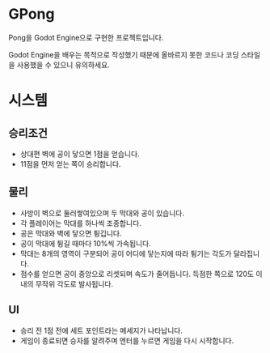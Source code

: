 # GPong
Pong을 Godot Engine으로 구현한 프로젝트입니다. 

Godot Engine을 배우는 목적으로 작성했기 때문에 올바르지 못한 코드나 코딩 스타일을 사용했을 수 있으니 유의하세요.

# 시스템
## 승리조건
- 상대편 벽에 공이 닿으면 1점을 얻습니다.
- 11점을 먼저 얻는 쪽이 승리합니다.

## 물리
- 사방이 벽으로 둘러쌓여있으며 두 막대와 공이 있습니다.
- 각 플레이어는 막대를 하나씩 조종합니다.
- 공은 막대와 벽에 닿으면 튕깁니다.
- 공이 막대에 튕길 때마다 10%씩 가속됩니다.
- 막대는 8개의 영역이 구분되어 공이 어디에 닿는지에 따라 튕기는 각도가 달라집니다.
- 점수를 얻으면 공이 중앙으로 리셋되며 속도가 줄어듭니다. 득점한 쪽으로 120도 이내의 무작위 각도로 발사됩니다.

## UI
- 승리 전 1점 전에 세트 포인트라는 메세지가 나타납니다.
- 게임이 종료되면 승자를 알려주며 엔터를 누르면 게임을 다시 시작합니다.
